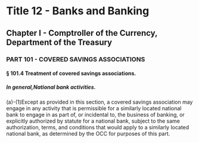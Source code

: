 
# Title 12 - Banks and Banking
## Chapter I - Comptroller of the Currency, Department of the Treasury
### PART 101 - COVERED SAVINGS ASSOCIATIONS
#### § 101.4 Treatment of covered savings associations.
##### In general,National bank activities.

(a)-(1)Except as provided in this section, a covered savings association may engage in any activity that is permissible for a similarly located national bank to engage in as part of, or incidental to, the business of banking, or explicitly authorized by statute for a national bank, subject to the same authorization, terms, and conditions that would apply to a similarly located national bank, as determined by the OCC for purposes of this part.
